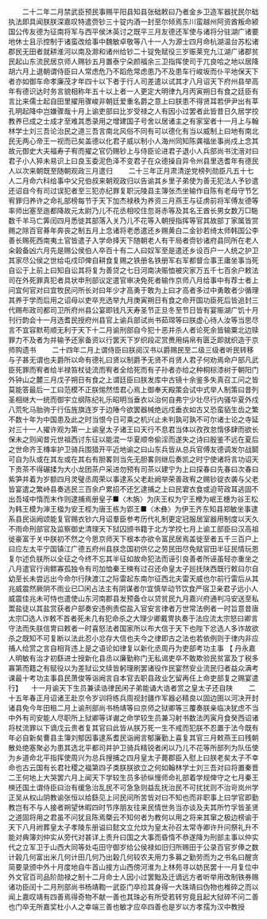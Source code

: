 <!-- { "loadSidebar": true } -->
　　二十二年二月禁武臣预民事赐平阳县知县张础敕曰乃者金乡卫造军器扰民尔础执法即具闻朕朕深嘉叹特遣赍钞三十锭内酒一封至尔倾焉东川蛮越州阿资酋叛命颍国公传友德为征南将军与西平侯沐英讨之既平三月友德还军使与诸将分驻湖广诸要地休士且示控制于诸蛮改给事中魏敏卓敬等八十一人为源士四月命杭湖温台苏松诸郡民无田者就耕淮河以南及滁和诸州给钞二十锭免赋役三岁赈莱兖九江湖广诸郡贫民起山东流民居京师人赐钞五月置泰宁朵颜福余三卫指挥使司于兀良哈之地以居降胡六月上退朝谓侍臣曰人常虑危乃不蹈危常虑患乃不及患车行峻坂而仆平地保天下者亦如御车命孝廉茂才年四十以下者于行人司差遣以试其才八月诏天下府州县举高年有德识达时务言貌相称年五十以上者一人更定大明律九月丙寅朔日有食之廷臣有言比来儒士起自田里擢用骤峻非朝廷爱重名爵之意上曰朕患不得贤耳若伊尹出有莘孔明起降中岂嫌骤哉十月上谕吏部曰比岁受禄之人有因小过罢者此皆昔日久居学挍教养已成之士成才至难其悉录用之增建国子号舍以居诸主之有家室者十一月上与翰林学士刘三吾论治民之道三吾言南北风俗不同有可以德化有当以威制上曰地有南北民无两心帝王一视而已矣盖德以化君子威以制小人海州同知陈龚福坐事尚戍上念其故元御史大夫福寿子宥而擢之官仍赐钞上与侍臣论进君子退小人兵部尚书沈溍对曰君子小人猝未易识上曰良玉委泥色泽不变君子在众德操自异令州县里选耆年有德民人以次来朝既至随朝观政三月遣归 
　　二十三年正月肃清逆党榜列勋臣凡五十七人二月命六科给事中父兄伯叔来朝观政归以告谕其乡里子弟使为善无犯法人予钞遣还诏自今有司过误犯者至三犯亦纪罪复职沅陵县主簿张杰坐输作自陈有老母守节乞宥罪归养许之命礼部榜每节于天下加杰禄秩为养资三月燕王与征虏前将军傅友德等率师出塞至迤都降故元太尉乃儿不花丞相咬住忽哥赤等及其名王酋长男女数万□駞数千羊马亡筭闰四月悉徙其部落入关乃儿不花等入朝授指挥等官其故部丁家属皆赏赐之除百官朞年奔丧之制五月上念诸将老悉遣还乡赐黄白二金钞若绮太师韩国公李善长赐死西南夷土官皆遣子入学命择天下随朝老人有干局者赍钞诸府县同所在老人籴榖备凶六月先是赐公侯伯人卒百十有二人曰奴军至是遣还乡设百户一人统之护卫其家尽公侯之世给屯戍印俾自耕食复赐之铁册名铁册军右军都督佥事王庸坐事当死自讼于上前上曰知自讼其将复为善贷之七日河南决赈恤被灾家万五千七百余户敕法司在外死罪真犯者具状申刑部议定遣官审决免死者输作京师八月给事中有荐士者上问宜何官对曰宜牧民问所长对曰年少才高勇于敢为上曰才高者多过中勇敢者少循理其养于学而后用之诏母以吏卒充选举九月庚寅朔日有食之命开国功臣死后皆追封三代赐布政司都司卫所府州县公宴即钱凡天寿圣节正旦冬至节日皆有宴赈湖广饥十月刊行韵会十一月选耆民授府州县官上谕兵部试尚书茹瑺等曰朕虚心待人汝等当思尽言不宜容默苟顺无利于天下十二月谕刑部自今犯十恶并杀人者论死余皆输粟北边赎罪力不及者为并输予还家备资以行罢天下岁织段疋赏赉用绢帛有匮乏即就织造于京师购遗书 
　　二十四年二月上谓侍臣曰朕阅汉书以爵赐民至二级三级者听民转移与子甚无谓也夫爵所以命有德礼曰贤以制爵予无贤不肖贤人君子何劝焉命户部凡武臣死罪而宥者给半禄笞杖徒流而宥者全给死而有子孙者亦给之种桐棕漆树于朝阳门外钟山之麓三月戊子朔日有食之上谓廷臣曰朕发库中古镜十余鉴多失真召工问之皆莫能答最后一工曰范模不正朕惕然悟君心焉上御奉天殿策会试中式举人制策曰昔列圣相继大一统而御宇立纲陈纪礼乐昭明当垂衣以治何自弗宁少壮尽行内骚华夏外戍八荒牝马胎驹于行伍旌旗连岁于边陲今欲罢器械绝远戍垂衣如古又恐蛮貊生齿之繁不数十年为中国患及此之时当恨今日可乘之机兴止未判孰可孰不可尔诸士论之寺延对三十一人擢许观为第一上谕皇太子诸王曰天行不息君当体以孜孜怠惰侈肆而欲长保未之则闻昔元世祖西讨东征以能混一华夏顺帝偷淫而遂失之诗曰殷鉴不远在夏后之世命齐王槫率护卫骑兵围猎开平近地谕之曰山东兵皆从总兵官傅友德调发尔战鬬可自为队或在其左或在其右有胆畧则当先无胆畧则继后奏凯之时宁使诸将言功诏天下贡茶不得碾揉为大小龙团茶户采进勿预有司茶以建宁为上曰探春曰先春曰次春曰紫笋并着为岁额四月灵璧丞周荣以事逮系父老赴阙举荣善政宥之赐钞锭衣袭与父老皆宴遣之繁峙县奏逃民三百余户累招不还乞逮捕之上曰民宭衣食或迫苛政耳逃固不出吾域中惰而末作则逮捕焉册皇子■〈木旃〉为庆王权为宁王楩为岷王橞为谷王松为韩王模为渖王楹为安王桱为唐王栋为郢王■〈木彝〉为伊王齐东知县郑敏坐事逮系县民诣阙颂能复官赐衣钞六月诏羣臣参考历代礼制更定冠服居室器用制度以天久不雨命刑部官及监察御史清理天下狱囚颁书籍于北方学挍七月上谕工部臣曰汉高祖徙豪富于关中朕初不然之今思京师天下根本亦欲令富民居焉盖徙至者五千三百户上曰应左太平宁国镇江广德五府州县朕念国初供亿之劳民田尽免赋官田半征民情玩恩复尔述负朕所以全征之今终不忘其半征如故命犯法而诬引良善者所诬虽轻亦重坐之八月遣官行询鳏寡孤独令有司加恤秦王樉有过召还命皇太子廵抚陕西既行敕曰尔自幼至长未尝远出今命尔行陕渡江之际雷起东南尔征西北夫雷天威也尔前行雷后从其兆威震然厥阴不雨业已□闲占法主有阴谋者尔宜慎举动节饮食严宿卫亲君子远小人威震佳兆未可恃也遣使山东河南郡县发预备仓以贷贫民九月嘉兴府通判冯安送至私鬻盐徒以其盐赏获者户部奏安违例责偿盐入官安言律者万世常法例者一时旨意昔唐太宗□选人诈敕不首者死未几有犯命杀之大理少卿戴冑执奏于法应流太宗怒曰卿言守法而失朕信冑曰敕者一时喜怒法者国家所以布大信于天下也陛下忿选人多诈故欲杀之既知不可复断以法此忍小忿存大信也夫今之律即古之法也若依例则于律内非应捕人给赏之言自相背违上是之语论如律复以新化丞周丹为吏部考功主事 【 丹永嘉人明敏有治才初繇进士授新化县丞以廉勤称门无私谒吏卒不敢欺验民贫富及丁税多寡第而籍之有赋役以为差狱讼文牍皆躬理刷罢诸役作民宴然安业流民归者益众满考课最十考功主事县民萧俊等诣阙言自本官去职县政业乞留再任上命吏部复之赐宴遣行】 　十一月谕天下生员兼读诰律民闲子弟能诵大诰者赏之皇太子还自陕 
　　二十五年春正月诏诸王赴京令岁训将练兵周视封疆作军器必精良以固边圉以河决开封诸县免今年田租二月上谕刑部尚书杨靖等曰京师之狱卿等三覆奏朕亲临决犹虑不当中外有司安能人尽职所上狱卿等详谳之命学较生员兼习射书数法丙寅月食癸西诏诸将杖流罪以下谪戊云贵者复其官曰此皆从朕万死一生不戒而犯朕不忍置于法今既有年必自新矣曹县主簿刘郁因事逮系耆民诣阙言郁廉勤上喜复其官三月敕燕王曰残朝散处绝塞聚必为患其选北平都司并护卫骑兵精锐者闲以乃儿不花等所部列为队伍使为乡道命北平指挥使周兴为总兵搜捕之四月皇太子薨郡臣入慰上曰朕老矣太子不幸命也古云国有长君社稷之福第四子类朕朕欲立之何如翰林学士刘三吾对曰将置秦晋二王何地上大哭罢六月上闻天下学较生员多骄纵慢师命礼部着学规俾守之七月秦王樉还国土谓侍臣曰治有缓急治乱民不可急急则益乱抚治民不可扰扰则不治岢岚州学正吴从权山阴教谕张恒以给繇见上问民间所苦皆对曰不知也而非职事上曰学官即勤教岂有不与人接者朔望休暇四时节序朋友往来民情世务当亦谈及夫其所竹孚皆圣贤之道固将用之君虽不问犹且陈焉槩云不知何者为教何以用之将来其窜之极边榜谕于天下八月祔葬皇太子孝陵东册谥曰懿文立允炆为皇太孙召太常寺卿许升问祭礼升不能对典簿刘仲实从旁代对甚详上责升曰国之大事而昏惰不恭遂降为刑部主事以仲实代之立军卫于山西大同等处屯田守御岁给公侯禄如旧归所赐田于公录百官岁俸之数计榖几何富出米几何计田几何乃出榖几何较农夫用力多募之勤劳而为之书名曰醒贪简要录颁中外十月度地自牛首山接方山西傍河淮为上林苑寻以妨民罢十一月复位中外文官百司品阶勋禄之制十二月命士人因小过罢黜及迁谪远方者听举用改制铁券赐诸功臣闰十二月刑部尚书杨靖鞫一武臣门卒捡其身得一大珠靖曰伪物也椎碎之而以闻上嘉叹靖有四善焉得奇物不献一善也其珠必有所受若转穷竟且起大狱碎不问二善也门卒无所嘉奖杜小人之幸端三善也敏才应卒四善也是岁以方孝孺为汉中教授 
